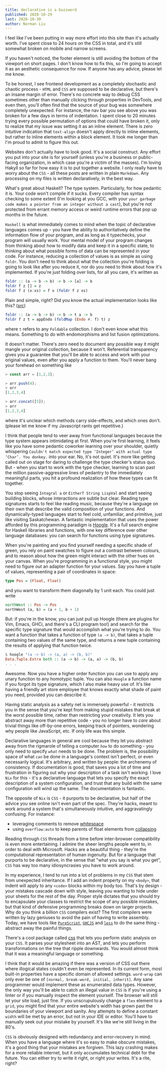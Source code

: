 ```yaml
---
title: declarative is a buzzword
published: 2020-10-29
last: 2020-10-30
author: Norman Liu
---
```


I feel like I've been putting in way more effort into this site than it's actually worth. I've spent close to 24 hours on the CSS in total, and it's still somewhat broken on mobile and narrow screens.  

If you haven't noticed, the footer element is still avoiding the bottom of the viewport on short pages. I don't know how to fix this, so I'm going to accept it as an aesthetic consequence for now. If anyone has any advice, please let me know.

To be honest, I see frontend development as a completely stochastic and chaotic process - `HTML` and `CSS` are supposed to be declarative, but there's an insane margin of error. There's no concrete way to debug CSS sometimes other than manually clicking through properties in DevTools, and even then, you'll often find that the source of your bug was somewhere completely unexpected. For instance, the nav bar you see above you was broken for a few days in terms of indentation. I spent close to 20 minutes trying every possible permutation of options that could have broken it, only to realize that my issue was setting it as an inline element. There is zero intuitive indication that `text-align` doesn't apply directly to inline elements, but rather to inline elements within a block element. It took me longer than I'm proud to admit to figure this out.

Websites don't actually have to look good. It's a social construct. Any effort you put into your site is for yourself (unless you're a business or public-facing organization, in which case you're a victim of the masses). I'm loving Hakyll so far for how easy it is to put together a website. I only really have to worry about the `CSS` - all these posts are written in plain `Markdown`. Any processing on my files is written declaratively, in the best way. 

What's great about Haskell? The type system. Particularly, for how pedantic it is. Your code won't compile if it sucks. Every compiler has syntax checking to some extent (I'm looking at you GCC, with your `your garbage code makes a pointer from an integer without a cast`), but you're not protected from errant memory access or weird runtime errors that pop up months in the future.

`Haskell` is what immediately comes to mind when the topic of declarative languages comes up - you have the ability to authoritatively define the information flow of your program, and as long as it typechecks, your program will usually work. Your mental model of your program changes from thinking about how to modify data and keep it in a specific state, to thinking about what possible forms of data can be represented in your code. For instance, reducing a collection of values is as simple as using `foldr`. You don't need to think about what the collection you're folding is going to look like after you reduce it, nor do you need to think about how it's implemented. If you're just folding over lists, for all you care, it's written as

```haskell
foldr :: (a -> b -> b) -> b -> [a] -> b
foldr f z [] = z
foldr f z (x:xs) = f x (foldr f z xs)
```

Plain and simple, right? Did you know the actual implementation looks like this? ([src](https://hackage.haskell.org/package/base-4.14.0.0/docs/src/Data.Foldable.html#foldr))

```haskell
foldr :: (a -> b -> b) -> b -> t a -> b
foldr f z t = appEndo (foldMap (Endo #. f) t) z
```
   where `t` refers to any `Foldable` collection. I don't even know what this means. Something to do with endomorphisms and list fusion optimizations.
   
It doesn't matter. There's zero need to document any possible way it might mangle your original collection, because it won't. Referential transparency gives you a guarantee that you'll be able to access and work with your original values, even after you apply a function to them. You'll never bang your forehead on something like

```javascript
> const arr = [1,2,3];

> arr.push(4);
> arr
[1,2,3,4]

> arr.concat([5]);
> arr
[1,2,3,4]
```

where it's unclear which methods carry side-effects, and which ones don't. (please let me know if my Javascript rants get repetitive.)

I think that people tend to veer away from functional languages because the type system appears intimidating at first. When you're first learning, it feels like you have some pedantic coworker learning over your shoulder, quietly whispering `Couldn't match expected type ‘Integer’ with actual type ‘Char’. You donkey.` into your ear. No, it's not quiet. It's more like getting called out on stage for daring to challenge the type checker's status quo. But - when you start to work with the type checker, learning to scan past the million passive-aggressive lines of pedantry to the immediately meaningful parts, you hit a profound realization of how these types can fit together. 

You stop seeing `Integral a` or `EitherT String LispVal` and start seeing building blocks, whose interactions are subtle but clear. Reading type signatures starts to feel like reading music, because they're a language on their own that describe the valid composition of your functions. And dynamically-typed languages start to feel cold, unfamiliar, and primitive, just like visiting Saskatchewan. A fantastic implementation that uses the power afforded by this programming paradigm is [Hoogle](https://hoogle.haskell.org). It's a full search engine for Haskell libraries and functions, with one key difference over other language databases: you can search for functions using type signatures. 

When you're painting and you find yourself needing a specific shade of green, you rely on paint swatches to figure out a contrast between colours, and to reason about how the green might interact with the other hues on your canvas. When you're programming in a functional style, you might need to figure out an adapter function for your values. Say you have a tuple of values, representing a pair of coordinates in space:

```haskell
type Pos = (Float, Float)
```

and you want to transform them diagonally by 1 unit each. You could just write 

``` haskell
northWest :: Pos -> Pos
northWest (a, b) = (a + 1, b + 1)
```

But: if you're in the know, you can just pull up Hoogle (there are plugins for Vim, Emacs, GHCi, and there's a CLI program too!) and search for the specific type signature that would accomplish what you're trying to do. You want a function that takes a function of type `(a -> b)`, that takes a tuple containing two values of the same type, and returns a new tuple containing the results of applying that function twice.

```haskell
$ hoogle "(a -> b) -> (a, a) -> (b, b)"
Data.Tuple.Extra both :: (a -> b) -> (a, a) -> (b, b)
. . .

```
Awesome. Now you have a higher order function you can use to apply any unary function to any homotypic tuple. You can also `Hoogle` a function name if you forgot its type signature, which I also make heavy use of. It's like having a friendly art store employee that knows exactly what shade of paint you need, provided you can describe it.
   
Having static analysis as a safety net is immensely powerful - it restricts you in the sense that you're kept from making stupid mistakes that break at the worst possible time, rather than restricting your creativity. It lets you abstract away more than repetitive code - you no longer have to *care* about trivial things like off-by-one errors, keeping track of pointers, wondering why people like JavaScript, etc. If only life was this simple.

Declarative languages in general are cool because they let you abstract away from the rigmarole of telling a computer *`how`* to do something - you only need to specify *`what`* needs to be done. The problem is, the possibility space of what *`can`* be done in a language's context isn't perfect, or even necessarily logical. It's arbitrary, and written by people: the archenemy of consistency. If documentation is good, that saves you a lot of time and frustration in figuring out why your description of a task isn't working. I love `Nix` for this - it's a declarative language that lets you specify the exact description of a system configuration, and trust that any build with the same configuration will wind up the same. The documentation is fantastic. 

The opposite of `Nix` is `CSS` - it purports to be declarative, but half of the advice you see online isn't even part of the spec. They're hacks, meant to work around a system that's simultaneously intuitive, and aggravatingly confusing. For instance:

- leveraging comments to remove [whitespace](https://stackoverflow.com/a/15384782)
- using `overflow:auto` to keep parents of float elements from [collapsing](https://stackoverflow.com/questions/218760/how-do-you-keep-parents-of-floated-elements-from-collapsing)

Reading through `CSS` threads from a time before inter-browser compatibility is even more entertaining. I admire the sheer lengths people went to, in order to deal with Microsoft. Hacks are a beautiful thing - they're the computational representation of human ingenuity. But for a language that purports to be declarative, in the sense that "what you say is what you get", `CSS` has way too many idiosyncrasies you have to work around. 


In my experience, I tend to run into a lot of problems in my `CSS` that stem from unexpected inheritance. If I add an indent property on my `<body>`, that indent will apply to any `<code>` blocks within my body too. That's by design - your mistakes cascade down with style, leaving you wanting to hide under your sheets for the rest of the day. Proper style dictates that you should try to encapsulate your classes to restrict the scope of any possible mistakes, but that kind of defensive programming breaks down on larger projects. Why do you think a billion `CSS` compilers exist? The first compilers were written by lazy geniuses to avoid the pain of having to write assembly. Today, we have tools like [`PureScript`](https://www.purescript.org/), [`GHCJS`](https://github.com/ghcjs/ghcjs) and [`less`](http://lesscss.org/) to do the same thing - abstract away the painful things.

There's a cool package called [css](https://www.npmjs.com/package/css) that lets you perform static analysis on your `CSS`. It parses your stylesheet into an AST, and lets you perform transformations on the tree that ripple downwards. You would almost think that it was a meaningful language or something.

I think that it would be amazing if there was a version of CSS out there where illogical states couldn't even be represented. In its current form, most built-in properties have a specific domain of allowed settings. `word-wrap` can only ever be one of `[normal, break-word, initial, inherit]`. Any sane programmer would implement these as enumerated data types. However, the only way you'll be able to catch an illegal value in `CSS` is if you're using a linter or if you manually inspect the element yourself. The browser will still let your site load, just fine. If you unscrupulously change a `flex` element to a `grid`, you might find that your entire website's width has grown past the boundaries of your viewport and sanity. Any attempts to define a constant `width` will be met by an error, but not in your IDE or editor. You'll have to manually seek out your mistake by yourself. It's like we're still living in the 80's.

`CSS` is obviously designed with redundancy and error-recovery in mind. When you have a language where it's so easy to make obscure mistakes, it's a good thing that your mistakes are forgiven. This lazy crashing makes for a more reliable internet, but it only accumulates technical debt for the future. You can either try to write it right, or right your writes. It's a rite, right? 
